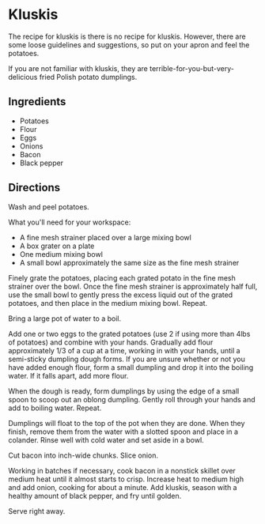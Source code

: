 # Kluskis
The recipe for kluskis is there is no recipe for kluskis. However, there are some loose guidelines and suggestions, so put on your apron and feel the potatoes.

If you are not familiar with kluskis, they are terrible-for-you-but-very-delicious fried Polish potato dumplings.


## Ingredients
+ Potatoes
+ Flour
+ Eggs
+ Onions
+ Bacon
+ Black pepper


## Directions
Wash and peel potatoes. 

What you'll need for your workspace:

+ A fine mesh strainer placed over a large mixing bowl
+ A box grater on a plate
+ One medium mixing bowl
+ A small bowl approximately the same size as the fine mesh strainer


Finely grate the potatoes, placing each grated potato in the fine mesh strainer over the bowl. Once the fine mesh strainer is approximately half full, use the small bowl to gently press the excess liquid out of the grated potatoes, and then place in the medium mixing bowl. Repeat.

Bring a large pot of water to a boil.

Add one or two eggs to the grated potatoes (use 2 if using more than 4lbs of potatoes) and combine with your hands. Gradually add flour approximately 1/3 of a cup at a time, working in with your hands, until a semi-sticky dumpling dough forms. If you are unsure whether or not you have added enough flour, form a small dumpling and drop it into the boiling water. If it falls apart, add more flour.

When the dough is ready, form dumplings by using the edge of a small spoon to scoop out an oblong dumpling. Gently roll through your hands and add to boiling water. Repeat.

Dumplings will float to the top of the pot when they are done. When they finish, remove them from the water with a slotted spoon and place in a colander. Rinse well with cold water and set aside in a bowl. 

Cut bacon into inch-wide chunks. Slice onion.

Working in batches if necessary, cook bacon in a nonstick skillet over medium heat until it almost starts to crisp. Increase heat to medium high and add onion, cooking for about a minute. Add kluskis, season with a healthy amount of black pepper, and fry until golden.

Serve right away. 
